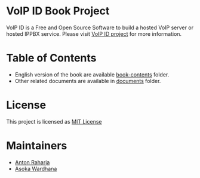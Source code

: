 VoIP ID Book Project
====================

VoIP ID is a Free and Open Source Software to build a hosted VoIP server or hosted IPPBX service. Please visit [VoIP ID project](https://github.com/antonraharja/voip-id) for more information.

# Table of Contents

* English version of the book are available [book-contents](book-contents/en) folder.
* Other related documents are available in [documents](documents) folder.

# License

This project is licensed as [MIT License](LICENSE.md)

# Maintainers

* [Anton Raharja](http://antonraharja.com)
* [Asoka Wardhana](http://asokawardhana.web.id)
